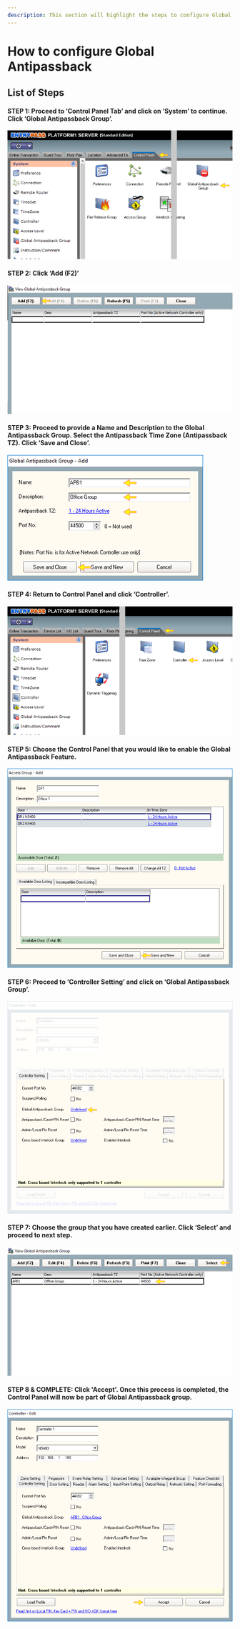 ```yaml
---
description: This section will highlight the steps to configure Global Antipassback
---
```


# How to configure Global Antipassback

## List of Steps

#### STEP 1: Proceed to ‘Control Panel Tab’ and click on ‘System’ to continue. Click ‘Global Antipassback Group’.

![](../.gitbook/assets/untitled1%20%285%29.png)



#### STEP 2: Click ‘Add \(F2\)’

![](../.gitbook/assets/untitled2.png)



#### STEP 3: Proceed to provide a Name and Description to the Global Antipassback Group. Select the Antipassback Time Zone \(Antipassback TZ\). Click ‘Save and Close’.

![](../.gitbook/assets/untitled3%20%288%29.png)



#### STEP 4: Return to Control Panel and click ‘Controller’. 

![](../.gitbook/assets/untitled4%20%281%29.png)



#### STEP 5: Choose the Control Panel that you would like to enable the Global Antipassback Feature.

![](../.gitbook/assets/untitled5%20%283%29.png)



#### STEP 6: Proceed to ‘Controller Setting’ and click on ‘Global Antipassback Group’. 

![](../.gitbook/assets/untitled6%20%286%29.png)



#### STEP 7: Choose the group that you have created earlier. Click ‘Select’ and proceed to next step.

![](../.gitbook/assets/untitled7%20%283%29.png)



#### STEP 8 & COMPLETE: Click 'Accept'. Once this process is completed, the Control Panel will now be part of Global Antipassback group.

![](../.gitbook/assets/untitled8%20%281%29.png)



